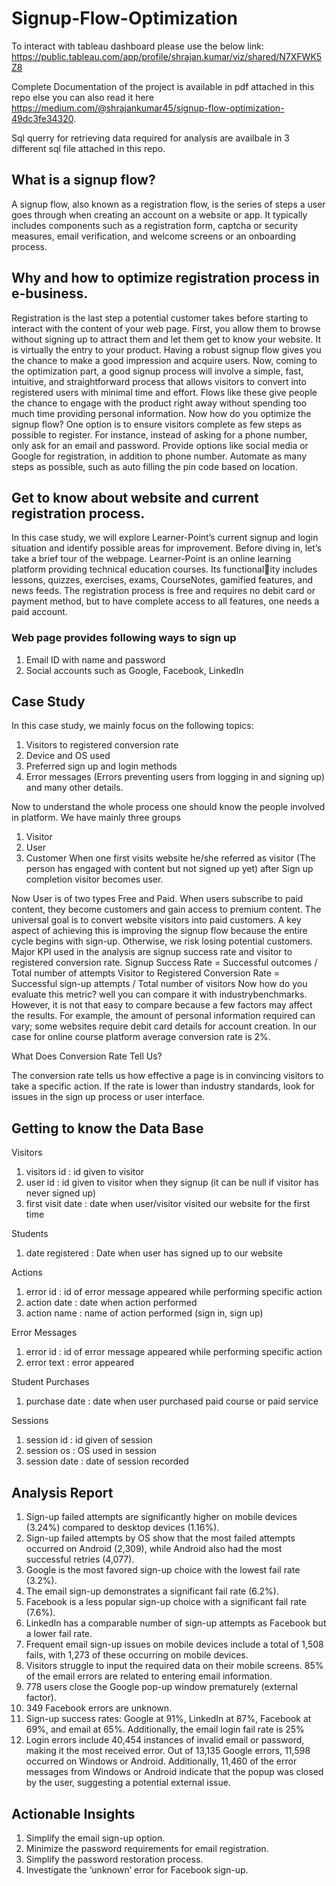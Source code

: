 # Signup-Flow-Optimization

To interact with tableau dashboard please use the below link:
https://public.tableau.com/app/profile/shrajan.kumar/viz/shared/N7XFWK5Z8

Complete Documentation of the project is available in pdf attached in this repo else you can also read it here https://medium.com/@shrajankumar45/signup-flow-optimization-49dc3fe34320.

Sql querry for retrieving data required for analysis are availbale in 3 different sql file attached in this repo.

## What is a signup flow?
A signup flow, also known as a registration flow, is the series of steps a user goes
through when creating an account on a website or app. It typically includes
components such as a registration form, captcha or security measures, email
verification, and welcome screens or an onboarding process.

## Why and how to optimize registration process in e-business.
Registration is the last step a potential customer takes before starting to interact with the content of your web page. First, you allow them to browse without signing up to attract them and let them get to know your website. It is virtually the entry to your product. Having a robust signup flow gives you the chance to make a good impression and acquire users. Now, coming to the optimization part, a good signup process will involve a simple, fast, intuitive, and straightforward process that allows visitors to convert into registered users with minimal time and effort. Flows like these give people the chance to engage with the product right away without spending too much time providing personal information. Now how do you optimize the signup flow? One option is to ensure visitors complete as few steps as possible to register. For instance, instead of asking for a phone number, only ask for an email and password. Provide options like social media or Google for registration, in addition to phone number. Automate as many steps as possible, such as auto filling the pin code based on location.

## Get to know about website and current registration process.
In this case study, we will explore Learner-Point’s current signup and login situation and identify possible areas for improvement.
Before diving in, let’s take a brief tour of the webpage. Learner-Point is an online learning platform providing technical education courses. Its functionality includes lessons, quizzes, exercises, exams, CourseNotes, gamified features, and news feeds. 
The registration process is free and requires no debit card or payment method, but to have complete access to all features, one needs a paid account.
### Web page provides following ways to sign up
1. Email ID with name and password
2. Social accounts such as Google, Facebook, LinkedIn

## Case Study
In this case study, we mainly focus on the following topics:
1. Visitors to registered conversion rate
2. Device and OS used
3. Preferred sign up and login methods
4. Error messages (Errors preventing users from logging in and signing up) and many other details.

Now to understand the whole process one should know the people involved in platform.
We have mainly three groups
1. Visitor
2. User
3. Customer
When one first visits website he/she referred as visitor (The person has engaged with content but not signed up yet) after Sign up completion visitor becomes user.

Now User is of two types Free and Paid. When users subscribe to paid content, they become customers and gain access to premium content.
The universal goal is to convert website visitors into paid customers. A key aspect of achieving this is improving the signup flow because the entire cycle begins with sign-up. Otherwise, we risk losing potential customers.
Major KPI used in the analysis are signup success rate and visitor to registered
conversion rate.
Signup Success Rate = Successful outcomes / Total number of attempts
Visitor to Registered Conversion Rate = Successful sign-up attempts / Total number of visitors
Now how do you evaluate this metric? well you can compare it with industrybenchmarks. However, it is not that easy to compare because a few factors may affect the results. For example, the amount of personal information required can vary; some websites require debit card details for account creation.
In our case for online course platform average conversion rate is 2%.

What Does Conversion Rate Tell Us?

The conversion rate tells us how effective a page is in convincing visitors to take
a specific action. If the rate is lower than industry standards, look for issues in
the sign up process or user interface.


## Getting to know the Data Base

Visitors
 1. visitors id : id given to visitor
 2. user id : id given to visitor when they signup (it can be null if visitor has never signed up)
 3. first visit date : date when user/visitor visited our website for the first time

Students
1. date registered : Date when user has signed up to our website

Actions
1. error id : id of error message appeared while performing specific action
2. action date : date when action performed
3. action name : name of action performed (sign in, sign up)

Error Messages
1. error id : id of error message appeared while performing specific action
2. error text : error appeared

Student Purchases
1. purchase date : date when user purchased paid course or paid service

Sessions
1. session id : id given of session
2. session os : OS used in session
3. session date : date of session recorded

## Analysis Report
1. Sign-up failed attempts are significantly higher on mobile devices (3.24%) compared to desktop devices (1.16%).
2. Sign-up failed attempts by OS show that the most failed attempts occurred on Android (2,309), while Android also had the most successful retries (4,077).
3. Google is the most favored sign-up choice with the lowest fail rate (3.2%).
4. The email sign-up demonstrates a significant fail rate (6.2%).
5. Facebook is a less popular sign-up choice with a significant fail rate (7.6%).
6. LinkedIn has a comparable number of sign-up attempts as Facebook but a lower fail rate.
7. Frequent email sign-up issues on mobile devices include a total of 1,508 fails, with 1,273 of these occurring on mobile devices.
8. Visitors struggle to input the required data on their mobile screens. 85% of the email errors are related to entering email information.
9. 778 users close the Google pop-up window prematurely (external factor).
10. 349 Facebook errors are unknown.
11. Sign-up success rates: Google at 91%, LinkedIn at 87%, Facebook at 69%, and email at 65%. Additionally, the email login fail rate is 25%
12. Login errors include 40,454 instances of invalid email or password, making it the most received error. Out of 13,135 Google errors, 11,598 occurred on Windows or Android. Additionally, 11,460 of the error messages from Windows or Android indicate that the popup was closed by the user, suggesting a potential external issue.


## Actionable Insights

1. Simplify the email sign-up option.
2. Minimize the password requirements for email registration.
3. Simplify the password restoration process.
4. Investigate the ‘unknown’ error for Facebook sign-up.

